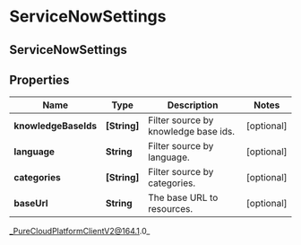 # ServiceNowSettings

## ServiceNowSettings

## Properties

|Name | Type | Description | Notes|
|------------ | ------------- | ------------- | -------------|
| **knowledgeBaseIds** | **[String]** | Filter source by knowledge base ids. | [optional] |
| **language** | **String** | Filter source by language. | [optional] |
| **categories** | **[String]** | Filter source by categories. | [optional] |
| **baseUrl** | **String** | The base URL to resources. | [optional] |



_PureCloudPlatformClientV2@164.1.0_

